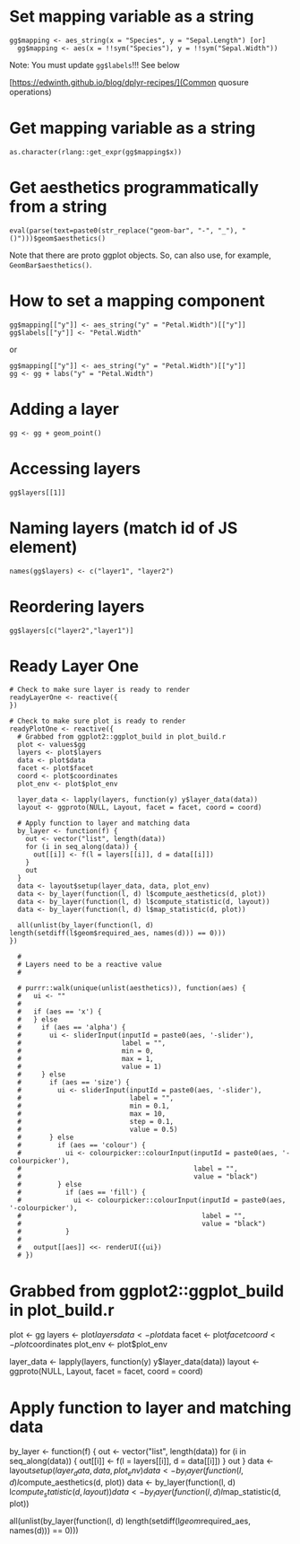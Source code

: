 # Set mapping variable as a string

```
gg$mapping <- aes_string(x = "Species", y = "Sepal.Length") [or]
  gg$mapping <- aes(x = !!sym("Species"), y = !!sym("Sepal.Width"))
```

Note:  You must update `gg$labels`!!!  See below

[https://edwinth.github.io/blog/dplyr-recipes/](Common quosure operations)

# Get mapping variable as a string

```
as.character(rlang::get_expr(gg$mapping$x))
```

# Get aesthetics programmatically from a string

```
eval(parse(text=paste0(str_replace("geom-bar", "-", "_"), "()")))$geom$aesthetics()
```

Note that there are proto ggplot objects.  So, can also use, for example, `GeomBar$aesthetics()`.

# How to set a mapping component

```
gg$mapping[["y"]] <- aes_string("y" = "Petal.Width")[["y"]]
gg$labels[["y"]] <- "Petal.Width"
```
or
```
gg$mapping[["y"]] <- aes_string("y" = "Petal.Width")[["y"]]
gg <- gg + labs("y" = "Petal.Width")
```

# Adding a layer

```
gg <- gg + geom_point()
```

# Accessing layers

```
gg$layers[[1]]
```

# Naming layers (match id of JS element)

```
names(gg$layers) <- c("layer1", "layer2")
```

# Reordering layers

```
gg$layers[c("layer2","layer1")]
```

# Ready Layer One

```
# Check to make sure layer is ready to render
readyLayerOne <- reactive({
})

# Check to make sure plot is ready to render
readyPlotOne <- reactive({
  # Grabbed from ggplot2::ggplot_build in plot_build.r
  plot <- values$gg
  layers <- plot$layers
  data <- plot$data
  facet <- plot$facet
  coord <- plot$coordinates
  plot_env <- plot$plot_env
  
  layer_data <- lapply(layers, function(y) y$layer_data(data))
  layout <- ggproto(NULL, Layout, facet = facet, coord = coord)
  
  # Apply function to layer and matching data
  by_layer <- function(f) {
    out <- vector("list", length(data))
    for (i in seq_along(data)) {
      out[[i]] <- f(l = layers[[i]], d = data[[i]])
    }
    out
  }
  data <- layout$setup(layer_data, data, plot_env)
  data <- by_layer(function(l, d) l$compute_aesthetics(d, plot))
  data <- by_layer(function(l, d) l$compute_statistic(d, layout))
  data <- by_layer(function(l, d) l$map_statistic(d, plot))
  
  all(unlist(by_layer(function(l, d) length(setdiff(l$geom$required_aes, names(d))) == 0)))
})
```

```
  #
  # Layers need to be a reactive value
  #

  # purrr::walk(unique(unlist(aesthetics)), function(aes) {
  #   ui <- ""
  #
  #   if (aes == 'x') {
  #   } else
  #     if (aes == 'alpha') {
  #       ui <- sliderInput(inputId = paste0(aes, '-slider'),
  #                         label = "",
  #                         min = 0,
  #                         max = 1,
  #                         value = 1)
  #     } else
  #       if (aes == 'size') {
  #         ui <- sliderInput(inputId = paste0(aes, '-slider'),
  #                           label = "",
  #                           min = 0.1,
  #                           max = 10,
  #                           step = 0.1,
  #                           value = 0.5)
  #       } else
  #         if (aes == 'colour') {
  #           ui <- colourpicker::colourInput(inputId = paste0(aes, '-colourpicker'),
  #                                           label = "",
  #                                           value = "black")
  #         } else
  #           if (aes == 'fill') {
  #             ui <- colourpicker::colourInput(inputId = paste0(aes, '-colourpicker'),
  #                                             label = "",
  #                                             value = "black")
  #           }
  #
  #   output[[aes]] <<- renderUI({ui})
  # })
```

# Grabbed from ggplot2::ggplot_build in plot_build.r
plot <- gg
layers <- plot$layers
data <- plot$data
facet <- plot$facet
coord <- plot$coordinates
plot_env <- plot$plot_env

layer_data <- lapply(layers, function(y) y$layer_data(data))
layout <- ggproto(NULL, Layout, facet = facet, coord = coord)

# Apply function to layer and matching data
by_layer <- function(f) {
  out <- vector("list", length(data))
  for (i in seq_along(data)) {
    out[[i]] <- f(l = layers[[i]], d = data[[i]])
  }
  out
}
data <- layout$setup(layer_data, data, plot_env)
data <- by_layer(function(l, d) l$compute_aesthetics(d, plot))
data <- by_layer(function(l, d) l$compute_statistic(d, layout))
data <- by_layer(function(l, d) l$map_statistic(d, plot))

all(unlist(by_layer(function(l, d) length(setdiff(l$geom$required_aes, names(d))) == 0)))
